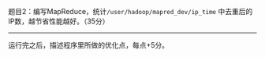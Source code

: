 
题目2：编写MapReduce，统计`/user/hadoop/mapred_dev/ip_time` 中去重后的IP数，越节省性能越好。（35分）

---

运行完之后，描述程序里所做的优化点，每点+5分。
